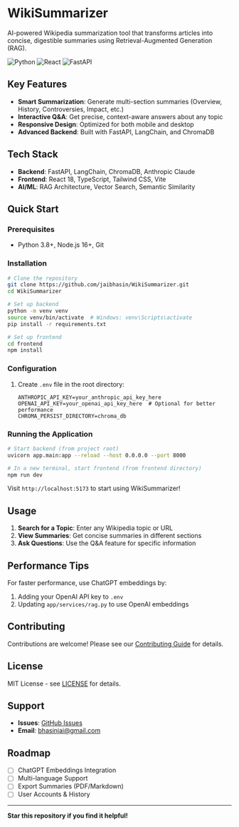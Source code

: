 # WikiSummarizer

AI-powered Wikipedia summarization tool that transforms articles into concise, digestible summaries using Retrieval-Augmented Generation (RAG).

![Python](https://img.shields.io/badge/Python-3.8+-blue)
![React](https://img.shields.io/badge/React-18+-61dafb)
![FastAPI](https://img.shields.io/badge/FastAPI-0.100+-009688)

## Key Features

- **Smart Summarization**: Generate multi-section summaries (Overview, History, Controversies, Impact, etc.)
- **Interactive Q&A**: Get precise, context-aware answers about any topic
- **Responsive Design**: Optimized for both mobile and desktop
- **Advanced Backend**: Built with FastAPI, LangChain, and ChromaDB

## Tech Stack

- **Backend**: FastAPI, LangChain, ChromaDB, Anthropic Claude
- **Frontend**: React 18, TypeScript, Tailwind CSS, Vite
- **AI/ML**: RAG Architecture, Vector Search, Semantic Similarity

## Quick Start

### Prerequisites
- Python 3.8+, Node.js 16+, Git

### Installation

```bash
# Clone the repository
git clone https://github.com/jaibhasin/WikiSummarizer.git
cd WikiSummarizer

# Set up backend
python -m venv venv
source venv/bin/activate  # Windows: venv\Scripts\activate
pip install -r requirements.txt

# Set up frontend
cd frontend
npm install
```

### Configuration
1. Create `.env` file in the root directory:
   ```env
   ANTHROPIC_API_KEY=your_anthropic_api_key_here
   OPENAI_API_KEY=your_openai_api_key_here  # Optional for better performance
   CHROMA_PERSIST_DIRECTORY=chroma_db
   ```

### Running the Application
```bash
# Start backend (from project root)
uvicorn app.main:app --reload --host 0.0.0.0 --port 8000

# In a new terminal, start frontend (from frontend directory)
npm run dev
```

Visit `http://localhost:5173` to start using WikiSummarizer!

## Usage

1. **Search for a Topic**: Enter any Wikipedia topic or URL
2. **View Summaries**: Get concise summaries in different sections
3. **Ask Questions**: Use the Q&A feature for specific information

## Performance Tips

For faster performance, use ChatGPT embeddings by:
1. Adding your OpenAI API key to `.env`
2. Updating `app/services/rag.py` to use OpenAI embeddings

## Contributing

Contributions are welcome! Please see our [Contributing Guide](CONTRIBUTING.md) for details.

## License

MIT License - see [LICENSE](LICENSE) for details.

## Support

- **Issues**: [GitHub Issues](https://github.com/jaibhasin/WikiSummarizer/issues)
- **Email**: bhasinjai@gmail.com

## Roadmap

- [ ] ChatGPT Embeddings Integration
- [ ] Multi-language Support
- [ ] Export Summaries (PDF/Markdown)
- [ ] User Accounts & History

---
 
 **Star this repository if you find it helpful!**
